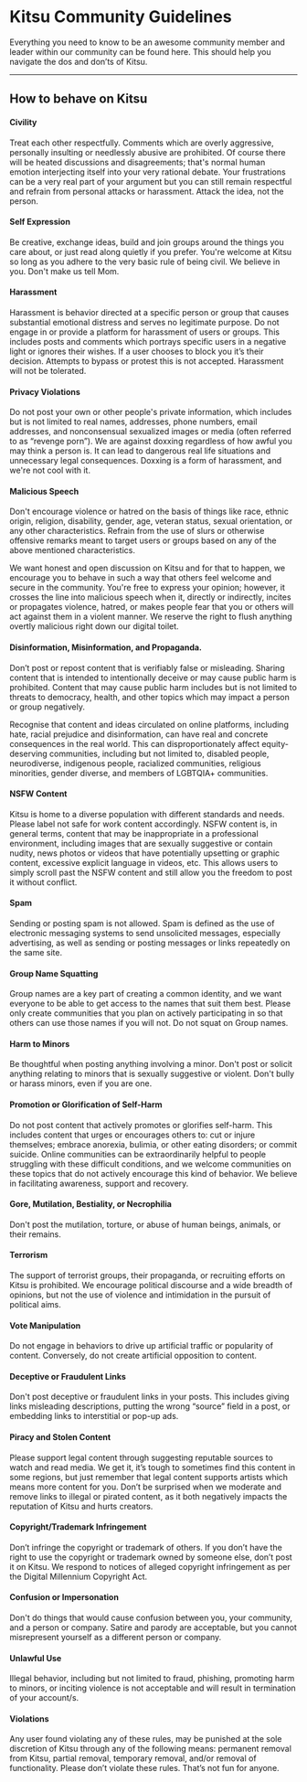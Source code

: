 Kitsu Community Guidelines
===================


Everything you need to know to be an awesome community member and leader within our community can be found here. This should help you navigate the dos and don’ts of Kitsu.

----------


How to behave on Kitsu
-------------


#### Civility

Treat each other respectfully. Comments which are overly aggressive, personally insulting or needlessly abusive are prohibited. Of course there will be heated discussions and disagreements; that's normal human emotion interjecting itself into your very rational debate. Your frustrations can be a very real part of your argument but you can still remain respectful and refrain from personal attacks or harassment. Attack the idea, not the person.

#### Self Expression

Be creative, exchange ideas, build and join groups around the things you care about, or just read along quietly if you prefer. You're welcome at Kitsu so long as you adhere to the very basic rule of being civil. We believe in you. Don't make us tell Mom.

#### Harassment

Harassment is behavior directed at a specific person or group that causes substantial emotional distress and serves no legitimate purpose. Do not engage in or provide a platform for harassment of users or groups. This includes posts and comments which portrays specific users in a negative light or ignores their wishes. If a user chooses to block you it’s their decision. Attempts to bypass or protest this is not accepted. Harassment will not be tolerated.

#### Privacy Violations

Do not post your own or other people's private information, which includes but is not limited to real names, addresses, phone numbers, email addresses, and nonconsensual sexualized images or media (often referred to as “revenge porn”). We are against doxxing regardless of how awful you may think a person is. It can lead to dangerous real life situations and unnecessary legal consequences. Doxxing is a form of harassment, and we're not cool with it.

#### Malicious Speech

Don't encourage violence or hatred on the basis of things like race, ethnic origin, religion, disability, gender, age, veteran status, sexual orientation, or any other characteristics. Refrain from the use of slurs or otherwise offensive remarks meant to target users or groups based on any of the above mentioned characteristics. 

We want honest and open discussion on Kitsu and for that to happen, we encourage you to behave in such a way that others feel welcome and secure in the community. You're free to express your opinion; however, it crosses the line into malicious speech when it, directly or indirectly, incites or propagates violence, hatred, or makes people fear that  you or others will act against them in a violent manner. We reserve the right to flush anything overtly malicious right down our digital toilet.

#### Disinformation, Misinformation, and Propaganda.

Don’t post or repost content that is verifiably false or misleading. Sharing content that is intended to intentionally deceive or may cause public harm is prohibited. Content that may cause public harm includes but is not limited to threats to democracy, health, and other topics which may impact a person or group negatively.

Recognise that content and ideas circulated on online platforms, including hate, racial prejudice and disinformation, can have real and concrete consequences in the real world. This can disproportionately affect equity-deserving communities, including but not limited to, disabled people, neurodiverse, indigenous people, racialized communities, religious minorities, gender diverse, and members of LGBTQIA+ communities.

#### NSFW Content

Kitsu is home to a diverse population with different standards and needs. Please label not safe for work content accordingly. NSFW content is, in general terms, content that may be inappropriate in a professional environment, including images that are sexually suggestive or contain nudity, news photos or videos that have potentially upsetting or graphic content, excessive explicit language in videos, etc. This allows users to simply scroll past the NSFW content and still allow you the freedom to post it without conflict.

#### Spam

Sending or posting spam is not allowed. Spam is defined as the use of electronic messaging systems to send unsolicited messages, especially advertising, as well as sending or posting messages or links repeatedly on the same site.

#### Group Name Squatting

Group names are a key part of creating a common identity, and we want everyone to be able to get access to the names that suit them best. Please only create communities that you plan on actively participating in so that others can use those names if you will not. Do not squat on Group names.

#### Harm to Minors

Be thoughtful when posting anything involving a minor. Don't post or solicit anything relating to minors that is sexually suggestive or violent. Don't bully or harass minors, even if you are one.

#### Promotion or Glorification of Self-Harm

Do not post content that actively promotes or glorifies self-harm. This includes content that urges or encourages others to: cut or injure themselves; embrace anorexia, bulimia, or other eating disorders; or commit suicide. Online communities can be extraordinarily helpful to people struggling with these difficult conditions, and we welcome communities on these topics that do not actively encourage this kind of behavior. We believe in facilitating awareness, support and recovery.

#### Gore, Mutilation, Bestiality, or Necrophilia

Don't post the mutilation, torture, or abuse of human beings, animals, or their remains.

#### Terrorism

The support of terrorist groups, their propaganda, or recruiting efforts on Kitsu is prohibited. We encourage political discourse and a wide breadth of opinions, but not the use of violence and intimidation in the pursuit of political aims.

#### Vote Manipulation

Do not engage in behaviors to drive up artificial traffic or popularity of content. Conversely, do not create artificial opposition to content.

#### Deceptive or Fraudulent Links

Don't post deceptive or fraudulent links in your posts. This includes giving links misleading descriptions, putting the wrong “source” field in a post, or embedding links to interstitial or pop-up ads.

#### Piracy and Stolen Content

Please support legal content through suggesting reputable sources to watch and read media. We get it, it’s tough to sometimes find this content in some regions, but just remember that legal content supports artists which means more content for you. Don’t be surprised when we moderate and remove links to illegal or pirated content, as it both negatively impacts the reputation of Kitsu and hurts creators.

#### Copyright/Trademark Infringement

Don’t infringe the copyright or trademark of others. If you don’t have the right to use the copyright or trademark owned by someone else, don’t post it on Kitsu. We respond to notices of alleged copyright infringement as per the Digital Millennium Copyright Act.

#### Confusion or Impersonation

Don't do things that would cause confusion between you, your community, and a person or company. Satire and parody are acceptable, but you cannot misrepresent yourself as a different person or company.

#### Unlawful Use

Illegal behavior, including but not limited to fraud, phishing, promoting harm to minors, or inciting violence is not acceptable and will result in termination of your account/s.

#### Violations

Any user found violating any of these rules, may be punished at the sole discretion of Kitsu through any of the following means: permanent removal from Kitsu, partial removal, temporary removal, and/or removal of functionality. Please don’t violate these rules. That’s not fun for anyone.
